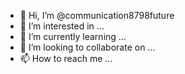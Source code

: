 - 👋 Hi, I’m @communication8798future
- 👀 I’m interested in ...
- 🌱 I’m currently learning ...
- 💞️ I’m looking to collaborate on ...
- 📫 How to reach me ...

<!---
communication8798future/communication8798future is a ✨ special ✨ repository because its `README.md` (this file) appears on your GitHub profile.
You can click the Preview link to take a look at your changes.
--->
